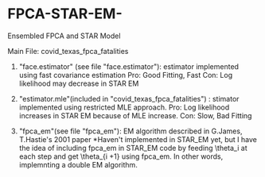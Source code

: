 # FPCA-STAR-EM-
Ensembled FPCA and STAR Model

Main File: covid_texas_fpca_fatalities

1. "face.estimator" (see file "face.estimator"): estimator implemented using fast covariance estimation
Pro: Good Fitting, Fast
Con: Log likelihood may decrease in STAR EM

2. "estimator.mle"(included in "covid_texas_fpca_fatalities") : stimator implemented using restricted MLE approach. 
Pro: Log likelihood increases in STAR EM because of MLE increase. 
Con: Slow, Bad Fitting

3. "fpca_em"(see file "fpca_em"): EM algorithm described in G.James, T.Hastie's 2001 paper
*Haven't implemented in STAR_EM yet, but I have the idea of including fpca_em in STAR_EM code by feeding \theta_i at each step and get \theta_{i +1} using fpca_em. 
In other words, implemnting a double EM algorithm. 
